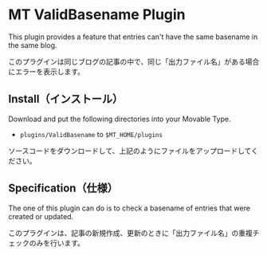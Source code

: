 # MT ValidBasename Plugin

This plugin provides a feature that entries can't have the same basename in the same blog.

このプラグインは同じブログの記事の中で、同じ「出力ファイル名」がある場合にエラーを表示します。

## Install（インストール）

Download and put the following directories into your Movable Type.

* `plugins/ValidBasename` to `$MT_HOME/plugins`

ソースコードをダウンロードして、上記のようにファイルをアップロードしてください。

## Specification（仕様）

The one of this plugin can do is to check a basename of entries that were created or updated.

このプラグインは、記事の新規作成、更新のときに「出力ファイル名」の重複チェックのみを行います。
